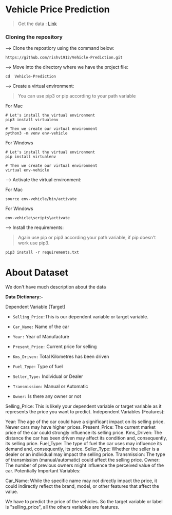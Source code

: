 # Vehicle Price Prediction
> Get the data : [Link](https://www.kaggle.com/datasets/nehalbirla/vehicle-dataset-from-cardekho)


### Cloning the repository
--> Clone the repostiory using the command below:
``` 
https://github.com/rishv1912/Vehicle-Prediction.git
```

--> Move into the directory where we have the project file:

```
cd  Vehicle-Prediction
```

--> Create a virtual environment:
>You can use pip3 or pip according to your path variable

For Mac
```
# Let's install the virtual environment
pip3 install virtualenv

# Then we create our virtual environment
python3 -m venv env-vehicle
```

For Windows
```
# Let's install the virtual environment
pip install virtualenv

# Then we create our virtual environment
virtual env-vehicle
```

--> Activate the virtual environment:

For Mac
```
source env-vehicle/bin/activate
```

For Windows
```
env-vehicle\scripts\activate
```

--> Install the requirements:

>Again use pip or pip3 according your path variable, if pip doesn't work use pip3.

```
pip3 install -r requirements.txt
```


# About Dataset

We don't have much description about the data


**Data Dictionary:-** 

Dependent Variable (Target)
- `Selling_Price:`This is our dependent variable or target variable.


- `Car_Name:` Name of the car
- `Year:` Year of Manufacture
- `Present_Price:` Current price for selling
- `Kms_Driven:` Total Kilometres has been driven
- `Fuel_Type:` Type of fuel
- `Seller_Type:` Individual or Dealer
- `Transmission:` Manual or Automatic
- `Owner:` Is there any owner or not


Selling_Price: This is likely your dependent variable or target variable as it represents the price you want to predict.
Independent Variables (Features):

Year: The age of the car could have a significant impact on its selling price. Newer cars may have higher prices.
Present_Price: The current market price of the car could strongly influence its selling price.
Kms_Driven: The distance the car has been driven may affect its condition and, consequently, its selling price.
Fuel_Type: The type of fuel the car uses may influence its demand and, consequently, its price.
Seller_Type: Whether the seller is a dealer or an individual may impact the selling price.
Transmission: The type of transmission (manual/automatic) could affect the selling price.
Owner: The number of previous owners might influence the perceived value of the car.
Potentially Important Variables:

Car_Name: While the specific name may not directly impact the price, it could indirectly reflect the brand, model, or other features that affect the value.

We have to predict the price of the vehicles. 
So the target variable or label is "selling_price", all the others variables are features.
